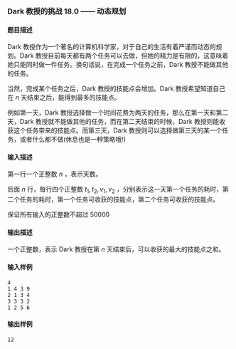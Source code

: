 ### Dark 教授的挑战 18.0 —— 动态规划

#### 题目描述

Dark 教授作为一个著名的计算机科学家，对于自己的生活有着严谨而动态的规划。Dark 教授目前每天都有两个任务可以去做，但她的精力是有限的，这意味着她只能同时做一件任务。换句话说，在完成一个任务之前，Dark 教授不能做其他的任务。

当然，完成某个任务之后，Dark 教授的技能点会增加。Dark 教授希望知道自己在 $n$ 天结束之后，能得到最多的技能点。

例如第一天，Dark 教授选择做一个时间花费为两天的任务，那么在第一天和第二天，Dark 教授就不能做其他的任务，而在第二天结束的时候，Dark 教授则能收获这个任务带来的技能点。而第三天，Dark 教授则可以选择做第三天的某一个任务，或者什么都不做(休息也是一种策略哦!)

#### 输入描述

第一行一个正整数 $n$ ，表示天数。

后面 $n$ 行，每行四个正整数 $t_1,t_2,v_1,v_2$ ，分别表示这一天第一个任务的耗时，第二个任务的耗时，第一个任务可收获的技能点，第二个任务可收获的技能点。

保证所有输入的正整数不超过 $50000$

#### 输出描述

一个正整数，表示 Dark 教授在第 $n$ 天结束后，可以收获的最大的技能点之和。

#### 输入样例

```
4
1 4 3 9
2 1 3 4
3 3 3 2
1 2 5 6
```

#### 输出样例

```
12
```

